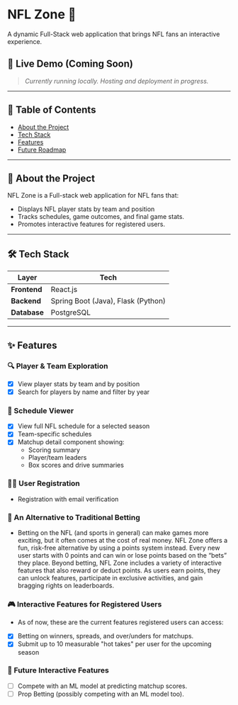 # NFL Zone 🏈  
A dynamic Full-Stack web application that brings NFL fans an interactive experience. 

## 🌟 Live Demo (Coming Soon)
> _Currently running locally. Hosting and deployment in progress._

---

## 📌 Table of Contents
- [About the Project](#about-the-project)
- [Tech Stack](#tech-stack)
- [Features](#features)
- [Future Roadmap](#future-roadmap)

---

## 📖 About the Project
NFL Zone is a Full-stack web application for NFL fans that:
- Displays NFL player stats by team and position
- Tracks schedules, game outcomes, and final game stats.
- Promotes interactive features for registered users. 

---

## 🛠️ Tech Stack

| Layer        | Tech                                           |
|--------------|------------------------------------------------|
| **Frontend** | React.js                                       |
| **Backend**  | Spring Boot (Java), Flask (Python)             |
| **Database** | PostgreSQL                                     |

---

## ✨ Features

### 🔍 Player & Team Exploration
- [x] View player stats by team and by position
- [x] Search for players by name and filter by year

### 📅 Schedule Viewer
- [x] View full NFL schedule for a selected season
- [x] Team-specific schedules
- [x] Matchup detail component showing:
  - Scoring summary
  - Player/team leaders
  - Box scores and drive summaries
    
### 🧑‍💻 User Registration
- Registration with email verification

### 🎰 An Alternative to Traditional Betting
- Betting on the NFL (and sports in general) can make games more exciting, but it often comes at the cost of real money. NFL Zone offers a fun, risk-free alternative by using a points system instead. Every new user starts with 0 points and can win or lose points based on the “bets” they place. Beyond betting, NFL Zone includes a variety of interactive features that also reward or deduct points. As users earn points, they can unlock features, participate in exclusive activities, and gain bragging rights on leaderboards.
      
### 🎮 Interactive Features for Registered Users
- As of now, these are the current features registered users can access:
- [x] Betting on winners, spreads, and over/unders for matchups. 
- [x] Submit up to 10 measurable "hot takes" per user for the upcoming season

### 🔮 Future Interactive Features
- [ ] Compete with an ML model at predicting matchup scores. 
- [ ] Prop Betting (possibly competing with an ML model too). 
